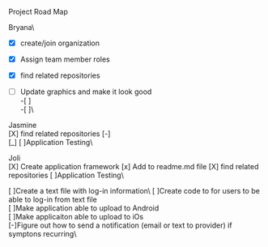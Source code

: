 Project Road Map

Bryana\
-[X] create/join organization
-[X] Assign team member roles
-[X] find related repositories
-[ ] Update graphics and make it look good\
-[ ]\
-[ ]\


Jasmine\
[X] find related repositories
[-]\
[_]
[ ]Application Testing\


Joli\
[X] Create application framework
[x] Add to readme.md file
[X] find related repositories
[ ]Application Testing\



[ ]Create a text file with log-in information\ 
[ ]Create code to for users to be able to log-in from text file\
[ ]Make application able to upload to Android\
[ ]Make applicaiton able to upload to iOs\
[-]Figure out how to send a notification (email or text to provider) if symptons recurring\
